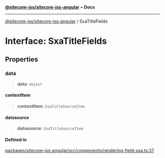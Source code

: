 [**@sitecore-jss/sitecore-jss-angular**](../README.md) • **Docs**

***

[@sitecore-jss/sitecore-jss-angular](../README.md) / SxaTitleFields

# Interface: SxaTitleFields

## Properties

### data

> **data**: `object`

#### contextItem

> **contextItem**: `SxaTitleSourceItem`

#### datasource

> **datasource**: `SxaTitleSourceItem`

#### Defined in

[packages/sitecore-jss-angular/src/components/rendering-field-sxa.ts:37](https://github.com/Sitecore/jss/blob/9fded091a348a586c285b62bab7a9afba0a841bc/packages/sitecore-jss-angular/src/components/rendering-field-sxa.ts#L37)
